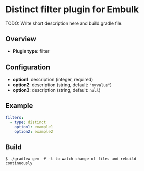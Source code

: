 # Distinct filter plugin for Embulk

TODO: Write short description here and build.gradle file.

## Overview

* **Plugin type**: filter

## Configuration

- **option1**: description (integer, required)
- **option2**: description (string, default: `"myvalue"`)
- **option3**: description (string, default: `null`)

## Example

```yaml
filters:
  - type: distinct
    option1: example1
    option2: example2
```


## Build

```
$ ./gradlew gem  # -t to watch change of files and rebuild continuously
```
